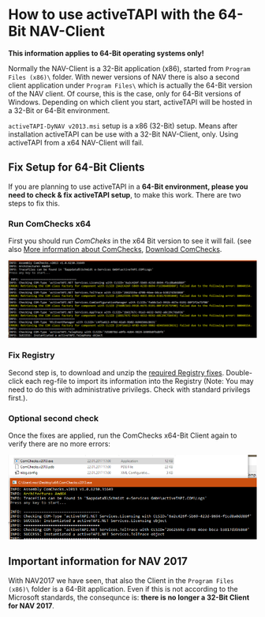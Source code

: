 # How to use activeTAPI with the 64-Bit NAV-Client

**This information applies to 64-Bit operating systems only!**

Normally the NAV-Client is a 32-Bit application (x86), started from `Program Files (x86)\` folder. With newer versions of NAV there is also a second client application under `Program Files\` which is actually the 64-Bit version of the NAV client. Of course, this is the case, only for 64-Bit versions of Windows. Depending on which client you start, activeTAPI will be hosted in a 32-Bit or 64-Bit environment.

`activeTAPI-DyNAV v2013.msi` setup is a x86 (32-Bit) setup. Means after installation activeTAPI can be use with a 32-Bit NAV-Client, only. Using activeTAPI from a x64 NAV-Client will fail.

## Fix Setup for 64-Bit Clients

If you are planning to use activeTAPI in a **64-Bit environment, please you need to check & fix activeTAPI setup**, to make this work. There are two steps to fix this.


### Run ComChecks x64

First you should run *ComCheks* in the x64 Bit version to see it will fail. (see also [More information about ComChecks](ComChecks.md), [Download ComChecks](../../tools).

![C:\Users\Public\Documents\Sync\Daten\_bitbucket\activeTAPI.v2013\Navision\src\SetupTools\doc\img\comchecks_fail.png.png](img/comchecks_fail.png)


### Fix Registry 

Second step is, to download and unzip the [required Registry fixes](../tools/x64RegistryFixes.v2013.zip). Double-click each reg-file to import its information into the Registry (Note: You may need to do this with administrative privilegs. Check with standard privilegs first.).


### Optional second check

Once the fixes are applied, run the ComChecks x64-Bit Client again to verify there are no more errors:

![img\comchecks_x64sucess.png.png](img/comchecks_x64sucess.png)

## Important information for NAV 2017

With NAV2017 we have seen, that also the  Client in the `Program Files (x86)\` folder is a 64-Bit application. Even if this is not according to the Microsoft standards, the consequnce is: **there is no longer a 32-Bit Client for NAV 2017**.






